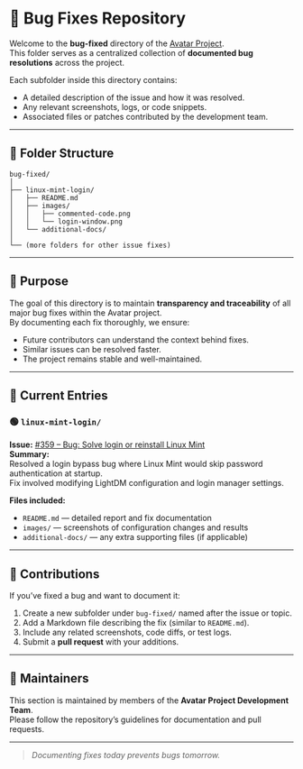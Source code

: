 # 🐛 Bug Fixes Repository

Welcome to the **bug-fixed** directory of the [Avatar Project](https://github.com/3C-SCSU/Avatar).  
This folder serves as a centralized collection of **documented bug resolutions** across the project.

Each subfolder inside this directory contains:

- A detailed description of the issue and how it was resolved.
- Any relevant screenshots, logs, or code snippets.
- Associated files or patches contributed by the development team.

---

## 📂 Folder Structure

```
bug-fixed/
│
├── linux-mint-login/
│   ├── README.md
│   ├── images/
│   │   ├── commented-code.png
│   │   └── login-window.png
│   └── additional-docs/
│
└── (more folders for other issue fixes)
```

---

## 🧭 Purpose

The goal of this directory is to maintain **transparency and traceability** of all major bug fixes within the Avatar project.  
By documenting each fix thoroughly, we ensure:

- Future contributors can understand the context behind fixes.
- Similar issues can be resolved faster.
- The project remains stable and well-maintained.

---

## 🧩 Current Entries

### 🟢 `linux-mint-login/`

**Issue:** [#359 – Bug: Solve login or reinstall Linux Mint](https://github.com/3C-SCSU/Avatar/issues/359)  
**Summary:**  
Resolved a login bypass bug where Linux Mint would skip password authentication at startup.  
Fix involved modifying LightDM configuration and login manager settings.

**Files included:**

- `README.md` — detailed report and fix documentation
- `images/` — screenshots of configuration changes and results
- `additional-docs/` — any extra supporting files (if applicable)

---

## 🤝 Contributions

If you’ve fixed a bug and want to document it:

1. Create a new subfolder under `bug-fixed/` named after the issue or topic.
2. Add a Markdown file describing the fix (similar to `README.md`).
3. Include any related screenshots, code diffs, or test logs.
4. Submit a **pull request** with your additions.

---

## 🧾 Maintainers

This section is maintained by members of the **Avatar Project Development Team**.  
Please follow the repository’s guidelines for documentation and pull requests.

---

> _Documenting fixes today prevents bugs tomorrow._

